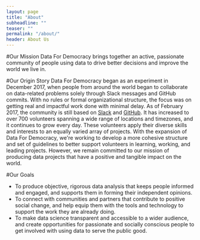 ```yaml
---
layout: page
title: "About"
subheadline: ""
teaser: ""
permalink: "/about/"
header: About Us
---
```

#Our Mission
Data For Democracy brings together an active, passionate community of people using data to drive better decisions and improve the world we live in.

#Our Origin Story
Data For Democracy began as an experiment in December 2017, when people from around the world began to collaborate on data-related problems solely through Slack messages and GitHub commits. With no rules or formal organizational structure, the focus was on getting real and impactful work done with minimal delay.
As of February 2017, the community is still based on [Slack](https://datafordemocracy.slack.com/) and [GitHub](https://github.com/data4democracy). It has increased to over 700 volunteers spanning a wide range of locations and timezones, and it continues to grow every day. These volunteers apply their diverse skills and interests to an equally varied array of projects.
With the expansion of Data For Democracy, we're working to develop a more cohesive structure and set of guidelines to better support volunteers in learning, working, and leading projects. However, we remain committed to our mission of producing data projects that have a positive and tangible impact on the world.

#Our Goals
* To produce objective, rigorous data analysis that keeps people informed and engaged, and supports them in forming their independent opinions.
* To connect with communities and partners that contribute to positive social change, and help equip them with the tools and technology to support the work they are already doing.
* To make data science transparent and accessible to a wider audience, and create opportunities for passionate and socially conscious people to get involved with using data to serve the public good.
